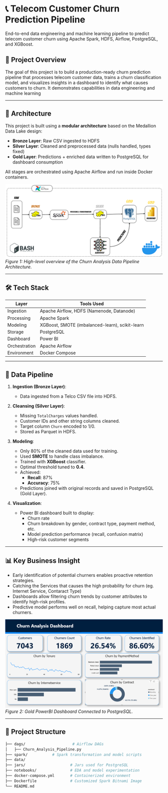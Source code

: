 # 📞 Telecom Customer Churn Prediction Pipeline

End-to-end data engineering and machine learning pipeline to predict telecom customer churn using Apache Spark, HDFS, Airflow, PostgreSQL, and XGBoost.

## 🚀 Project Overview

The goal of this project is to build a production-ready churn prediction pipeline that processes telecom customer data, trains a churn classification model, and visualizes insights in a dashboard
to identify what causes customers to churn. It demonstrates capabilities in data engineering and machine learning

---

## 🧱 Architecture

This project is built using a **modular architecture** based on the Medallion Data Lake design:

- **Bronze Layer**: Raw CSV ingested to HDFS
- **Silver Layer**: Cleaned and preprocessed data (nulls handled, types fixed)
- **Gold Layer**: Predictions + enriched data written to PostgreSQL for dashboard consumption

All stages are orchestrated using Apache Airflow and run inside Docker containers.

![Architecture Diagram](images/Churn_Analysis_ML_Arch.png)
*Figure 1: High-level overview of the Churn Analysis Data Pipeline Architecture.*

---

## 🛠️ Tech Stack

| Layer             | Tools Used                                                |
|------------------|------------------------------------------------------------|
| Ingestion        | Apache Airflow, HDFS (Namenode, Datanode)                  |
| Processing       | Apache Spark                                               |
| Modeling         | XGBoost, SMOTE (imbalanced-learn), scikit-learn            |
| Storage          | PostgreSQL                                                 |
| Dashboard        | Power BI                                                   |
| Orchestration    | Apache Airflow                                             |
| Environment      | Docker Compose                                             |

---

## 🧹 Data Pipeline

1. **Ingestion (Bronze Layer)**:
   - Data ingested from a Telco CSV file into HDFS.

2. **Cleansing (Silver Layer)**:
   - Missing `TotalCharges` values handled.
   - Customer IDs and other string columns cleaned.
   - Target column `Churn` encoded to 1/0.
   - Stored as Parquet in HDFS.

3. **Modeling**:
   - Only 80% of the cleaned data used for training.
   - Used **SMOTE** to handle class imbalance.
   - Trained with **XGBoost** classifier.
   - Optimal threshold tuned to **0.4**.
   - Achieved:
     - **Recall**: 87%
     - **Accuracy**: 75%
   - Predictions joined with original records and saved in PostgreSQL (Gold Layer).

4. **Visualization**:
   - Power BI dashboard built to display:
     - Churn rate
     - Churn breakdown by gender, contract type, payment method, etc.
     - Model prediction performance (recall, confusion matrix)
     - High-risk customer segments

---

## 📊 Key Business Insight

- Early identification of potential churners enables proactive retention strategies.
- Catching the Services that causes the high probability for churn (eg. Internet Service, Contaract Type)
- Dashboards allow filtering churn trends by customer attributes to identify high-risk profiles.
- Predictive model performs well on recall, helping capture most actual churners.

![Architecture Diagram](images/Churn_Analysis_ML_Dashboard.png)
*Figure 2: Gold PowerBI Dashboard Connected to PostgreSQL.*

---

## 📁 Project Structure

```bash
├── dags/                     # Airflow DAGs
│   ├── Churn_Analysis_Pipeline.py
├── spark/           # Spark transformation and model scripts
├── data/
├── jars/                    # Jars used for PostgreSQL
├── notebooks/               # EDA and model experimentation
├── docker-compose.yml       # Containerized environment
├── Dockerfile               # Customized Spark Bitnami Image
└── README.md
